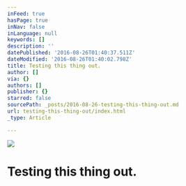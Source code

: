 ```yaml
---
inFeed: true
hasPage: true
inNav: false
inLanguage: null
keywords: []
description: ''
datePublished: '2016-08-26T01:40:37.511Z'
dateModified: '2016-08-26T01:40:02.798Z'
title: Testing this thing out.
author: []
via: {}
authors: []
publisher: {}
starred: false
sourcePath: _posts/2016-08-26-testing-this-thing-out.md
url: testing-this-thing-out/index.html
_type: Article

---
```

![](https://the-grid-user-content.s3-us-west-2.amazonaws.com/bf7af135-f08b-4d33-84df-93af2815ef92.jpg)

# Testing this thing out.